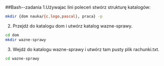 ##Bash--zadania
1.Używajac lini poleceń stwórz strukturę katalogów:
```sh
mkdir {dom nauka/{c,logo,pascal}, praca} -p
```
2. Przejdź do katalogu dom i utwórz katalog wazne-sprawy.
```sh
cd dom
mkdir wazne-sprawy
```
3. Wejdź do katalogu wazne-sprawy i utwórz tam pusty plik rachunki.txt.
```sh
cd wazne-sprawy

